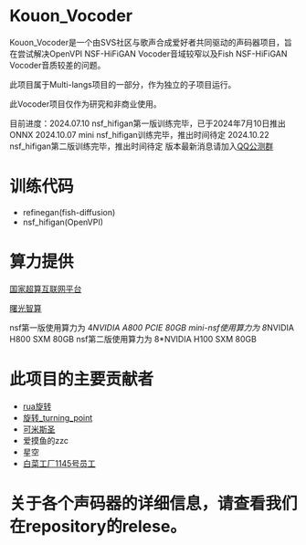 # Kouon_Vocoder
Kouon_Vocoder是一个由SVS社区与歌声合成爱好者共同驱动的声码器项目，旨在尝试解决OpenVPI NSF-HiFiGAN Vocoder音域较窄以及Fish NSF-HiFiGAN Vocoder音质较差的问题。

此项目属于Multi-langs项目的一部分，作为独立的子项目运行。

此Vocoder项目仅作为研究和非商业使用。

目前进度：2024.07.10 nsf_hifigan第一版训练完毕，已于2024年7月10日推出ONNX
         2024.10.07 mini nsf_hifigan训练完毕，推出时间待定
         2024.10.22 nsf_hifigan第二版训练完毕，推出时间待定
         版本最新消息请加入[QQ公测群](http://qm.qq.com/cgi-bin/qm/qr?_wv=1027&k=AgfyrH0ngohMBn9iRAp9E4jZPEhoQBn5&authKey=QvzDSQcjAOk5ekwV2QXri7ovKx6WCWo%2B%2FuBdtUts%2FX%2Bqyy4esBe3JaGe7Z%2FGV8ls&noverify=0&group_code=749073684)

# 训练代码

- refinegan(fish-diffusion)
- nsf_hifigan(OpenVPI)

# 算力提供

[国家超算互联网平台](https://www.scnet.cn/)

[曙光智算](https://ac.sugon.com/)

nsf第一版使用算力为 4*NVIDIA A800 PCIE 80GB
mini-nsf使用算力为 8*NVIDIA H800 SXM 80GB
nsf第二版使用算力为 8*NVIDIA H100 SXM 80GB


# 此项目的主要贡献者

- [rua旋转](https://space.bilibili.com/434036807)
- [旋转_turning_point](https://space.bilibili.com/285801087/)
- [可米斯圣](https://space.bilibili.com/51208271/)
- 爱摸鱼的zzc
- 星空
- [白菜工厂1145号员工](https://space.bilibili.com/518098961/)

# 关于各个声码器的详细信息，请查看我们在repository的relese。
